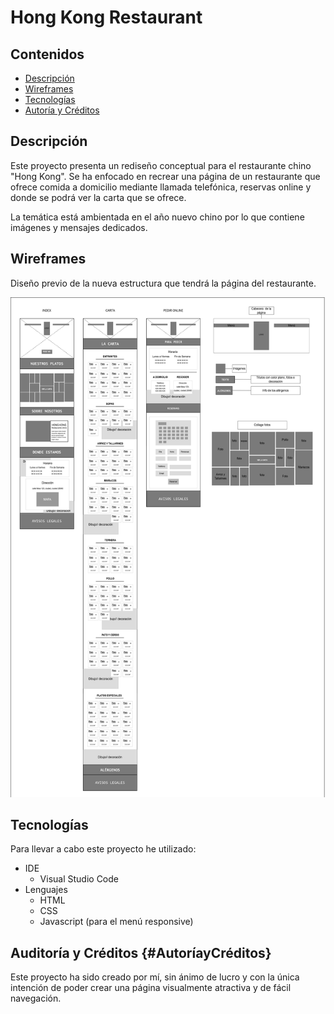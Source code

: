 # Hong Kong Restaurant

## Contenidos
  - [Descripción](#description)
  - [Wireframes](#wireframes)
  - [Tecnologías ](#Tecnologías)
  - [Autoría y Créditos](#AutoríayCréditos)

## Descripción

Este proyecto presenta un rediseño conceptual para el restaurante chino "Hong Kong". Se ha enfocado en recrear una página de un restaurante que ofrece comida a domicilio mediante llamada telefónica, reservas online y donde se podrá ver la carta que se ofrece.

La temática está ambientada en el año nuevo chino por lo que contiene imágenes y mensajes dedicados.

## Wireframes

Diseño previo de la nueva estructura que tendrá la página del restaurante.

<img src="readme-img/Wireframe_proyecto_HKR.png" alt="wireframe de la web" height="800px">

## Tecnologías

Para llevar a cabo este proyecto he utilizado:
  - IDE
      - Visual Studio Code
  - Lenguajes
      - HTML
      - CSS
      - Javascript (para el menú responsive)
   
## Auditoría y Créditos {#AutoríayCréditos}

Este proyecto ha sido creado por mí, sin ánimo de lucro y con la única intención de poder crear una página visualmente atractiva y de fácil navegación.
